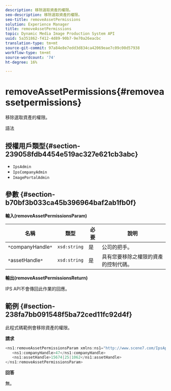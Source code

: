 ```yaml
---
description: 移除選取資產的權限。
seo-description: 移除選取資產的權限。
seo-title: removeAssetPermissions
solution: Experience Manager
title: removeAssetPermissions
topic: Dynamic Media Image Production System API
uuid: 5a351862-f412-4d89-90b7-9e70a26eacbc
translation-type: tm+mt
source-git-commit: 97a84e8e7edd3d834ca42069eae7c09c00d57938
workflow-type: tm+mt
source-wordcount: '74'
ht-degree: 16%

---
```



# removeAssetPermissions{#removeassetpermissions}

移除選取資產的權限。

語法

## 授權用戶類型{#section-239058fdb4454e519ac327e621cb3abc}

* `IpsAdmin`
* `IpsCompanyAdmin`
* `ImagePortalAdmin`

## 參數 {#section-b70bf3b033ca45b396964baf2ab1fb0f}

**輸入(removeAssetPermissionsParam)**

| 名稱 | 類型 | 必要 | 說明 |
|---|---|---|---|
| `*`companyHandle`*` | `xsd:string` | 是 | 公司的把手。 |
| `*`assetHandle`*` | `xsd:string` | 是 | 具有您要移除之權限的資產的控制代碼。 |

**輸出(removeAssetPermissionsReturn)**

IPS API不會傳回此作業的回應。

## 範例 {#section-238fa7bb091548f5ba72ced11fc92d4f}

此程式碼範例會移除資產的權限。

**請求**

```java
<ns1:removeAssetPermissionsParam xmlns:ns1="http://www.scene7.com/IpsApi/xsd">
   <ns1:companyHandle>47</ns1:companyHandle>
   <ns1:assetHandle>15674|25|1062</ns1:assetHandle>
</ns1:removeAssetPermissionsParam>
```

**回答**

無。
